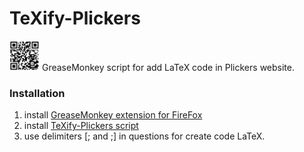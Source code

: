 # TeXify-Plickers
<img src="LOGO.png" width="48"> GreaseMonkey script for add LaTeX code in Plickers website.
### Installation
1) install [GreaseMonkey extension for FireFox](https://addons.mozilla.org/fr/firefox/addon/greasemonkey/)
2) install [TeXify-Plickers script](https://github.com/obook/TeXify-Plickers/raw/master/TeXify-Plickers.user.js)
3) use delimiters [; and ;] in questions for create code LaTeX.
